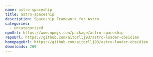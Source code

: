 ```yaml
---
name: astro-spaceship
title: astro-spaceship
description: Spaceship Framework for Astro
categories:
  - uncategorized
npmUrl: https://www.npmjs.com/package/astro-spaceship
repoUrl: https://github.com/aitorllj93/astro-loader-obsidian
homepageUrl: https://github.com/aitorllj93/astro-loader-obsidian
downloads: 269
---
```


